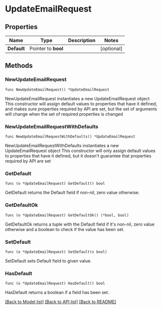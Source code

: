 # UpdateEmailRequest

## Properties

Name | Type | Description | Notes
------------ | ------------- | ------------- | -------------
**Default** | Pointer to **bool** |  | [optional] 

## Methods

### NewUpdateEmailRequest

`func NewUpdateEmailRequest() *UpdateEmailRequest`

NewUpdateEmailRequest instantiates a new UpdateEmailRequest object
This constructor will assign default values to properties that have it defined,
and makes sure properties required by API are set, but the set of arguments
will change when the set of required properties is changed

### NewUpdateEmailRequestWithDefaults

`func NewUpdateEmailRequestWithDefaults() *UpdateEmailRequest`

NewUpdateEmailRequestWithDefaults instantiates a new UpdateEmailRequest object
This constructor will only assign default values to properties that have it defined,
but it doesn't guarantee that properties required by API are set

### GetDefault

`func (o *UpdateEmailRequest) GetDefault() bool`

GetDefault returns the Default field if non-nil, zero value otherwise.

### GetDefaultOk

`func (o *UpdateEmailRequest) GetDefaultOk() (*bool, bool)`

GetDefaultOk returns a tuple with the Default field if it's non-nil, zero value otherwise
and a boolean to check if the value has been set.

### SetDefault

`func (o *UpdateEmailRequest) SetDefault(v bool)`

SetDefault sets Default field to given value.

### HasDefault

`func (o *UpdateEmailRequest) HasDefault() bool`

HasDefault returns a boolean if a field has been set.


[[Back to Model list]](../README.md#documentation-for-models) [[Back to API list]](../README.md#documentation-for-api-endpoints) [[Back to README]](../README.md)


